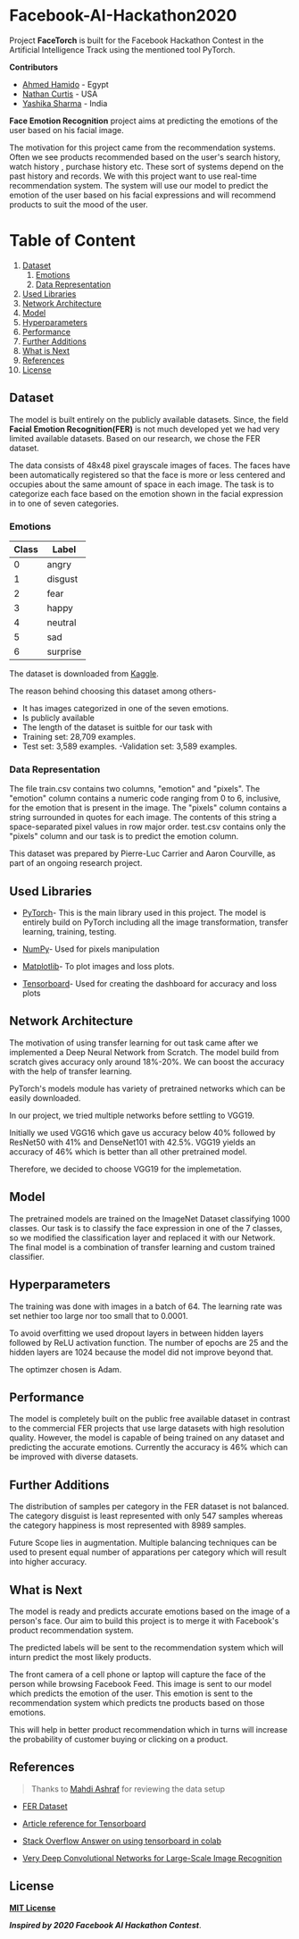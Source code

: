 # Facebook-AI-Hackathon2020
Project **FaceTorch** is built for the Facebook Hackathon Contest in the Artificial Intelligence Track using the mentioned tool PyTorch.

**Contributors**

- [Ahmed Hamido](https://github.com/AhMedDxHaMiDo) - Egypt
- [Nathan Curtis](https://github.com/njcurtis3) - USA
- [Yashika Sharma](https://github.com/Yashika51) - India

**Face Emotion Recognition** project aims at predicting the emotions of the user based on his facial image.

The motivation for this project came from the recommendation systems.
Often we see products recommended based on the user's search history, watch history , purchase history etc. These sort of systems depend on the past history and records. We with this project want to use real-time recommendation system. The system will use our model to predict the emotion of the user based on his facial expressions and will recommend products to suit the mood of the user.


# Table of Content
1. [Dataset](#dataset)
   1. [Emotions](#emotions)
   2. [Data Representation](#data-representation)
2. [Used Libraries](#used-libraries)
3. [Network Architecture](#network-architecture)
4. [Model](#model)
5. [Hyperparameters](#hyperparameters)
6. [Performance](#performance)
7. [Further Additions](#further-additions)
8. [What is Next](#what-is-next)
9. [References](#references)
10. [License](#license)

## Dataset
The model is built entirely on the publicly available datasets. Since, the field **Facial Emotion Recognition(FER)** is not much developed yet we had very limited available datasets. Based on our research, we chose the FER dataset. 

The data consists of 48x48 pixel grayscale images of faces. The faces have been automatically registered so that the face is more or less centered and occupies about the same amount of space in each image. The task is to categorize each face based on the emotion shown in the facial expression in to one of seven categories.

### Emotions
| Class | Label |
| --- | --- |
| 0 | angry |
| 1 | disgust |
| 2 | fear |
| 3 | happy |
| 4 | neutral |
| 5 | sad |
| 6 | surprise |

The dataset is downloaded from [Kaggle](https://www.kaggle.com/c/challenges-in-representation-learning-facial-expression-recognition-challenge/overview). 

The reason behind choosing this dataset among others-
- It has images categorized in one of the seven emotions.
- Is publicly available
- The length of the dataset is suitble for our task with 
 - Training set:  28,709 examples.
 - Test set: 3,589 examples.
 -Validation set: 3,589 examples.

 ### Data Representation
The file train.csv contains two columns, "emotion" and "pixels". The "emotion" column contains a numeric code ranging from 0 to 6, inclusive, for the emotion that is present in the image. The "pixels" column contains a string surrounded in quotes for each image. The contents of this string a space-separated pixel values in row major order. test.csv contains only the "pixels" column and our task is to predict the emotion column.

This dataset was prepared by Pierre-Luc Carrier and Aaron Courville, as part of an ongoing research project.


## Used Libraries
- [PyTorch](https://pytorch.org/)- This is the main library used in this project. The model is entirely build on PyTorch including all the image transformation, transfer learning, training, testing.

- [NumPy](http://numpy.org/docs)- Used for pixels manipulation

- [Matplotlib](http://matplotlib.org/)- To plot images and loss plots.

- [Tensorboard](https://pytorch.org/docs/stable/tensorboard.html)- Used for creating the dashboard for accuracy and loss plots


## Network Architecture
The motivation of using transfer learning for out task came after we implemented a Deep Neural Network from Scratch. The model build from scratch gives accuracy only around 18%-20%. We can boost the accuracy with the help of transfer learning.

PyTorch's models module has variety of pretrained networks which can be easily downloaded.

In our project, we tried multiple networks before settling to VGG19.

Initially we used VGG16 which gave us accuracy below 40% followed by ResNet50 with 41% and DenseNet101 with 42.5%. VGG19 yields an accuracy of 46% which is better than all other pretrained model. 

Therefore, we decided to choose VGG19 for the implemetation. 


## Model
The pretrained models are trained on the ImageNet Dataset classifying 1000 classes. Our task is to classify the face expression in one of the 7 classes, so we modified the classification layer and replaced it with our Network.
The final model is a combination of transfer learning and custom trained classifier.


## Hyperparameters
The training was done with images in a batch of 64. The learning rate was set nethier too large nor too small that to 0.0001.

To avoid overfitting we used dropout layers in between hidden layers followed by ReLU activation function.
The number of epochs are 25 and the hidden layers are 1024 because the model did not improve beyond that.

The optimzer chosen is Adam.


## Performance
The model is completely built on the public free available dataset in contrast to the commercial FER projects that use large datasets with high resolution quality. However, the model is capable of being trained on any dataset and predicting the accurate emotions. 
Currently the accuracy is 46% which can be improved with diverse datasets.


## Further Additions
The distribution of samples per category in the FER dataset is not balanced. 
The category disguist is least represented with only 547 samples whereas the category happiness is most represented with 8989 samples.

Future Scope lies in augmentation. Multiple balancing techniques can be used to present equal number of apparations per category which will result into higher accuracy.


## What is Next
The model is ready and predicts accurate emotions based on the image of a person's face. Our aim to build this project is to merge it with Facebook's product recommendation system.

The predicted labels will be sent to the recommendation system which will inturn predict the most likely products.

The front camera of a cell phone or laptop will capture the face of the person while browsing Facebook Feed. This image is sent to our model which predicts the emotion of the user. This emotion is sent to the recommendation system which predicts tne products based on those emotions.

This will help in better product recommendation which in turns will increase the probability of customer buying or clicking on a product.


## References
> Thanks to [Mahdi Ashraf](https://github.com/MahdiAshraf) for reviewing the data setup

- [FER Dataset](https://datarepository.wolframcloud.com/resources/FER-2013)

- [Article reference for Tensorboard](https://medium.com/looka-engineering/how-to-use-tensorboard-with-pytorch-in-google-colab-1f76a938bc34)

- [Stack Overflow Answer on using tensorboard in colab](https://stackoverflow.com/a/48468512/1514728)

- [Very Deep Convolutional Networks for Large-Scale Image Recognition](https://arxiv.org/pdf/1409.1556.pdf)


## License
[**MIT License**](https://choosealicense.com/licenses/mit/)

***Inspired by 2020 Facebook AI Hackathon Contest***.
